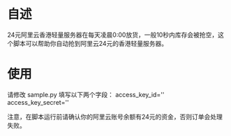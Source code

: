 # 自述
24元阿里云香港轻量服务器在每天凌晨0:00放货，一般10秒内库存会被抢空，这个脚本可以帮助你自动抢到阿里云24元的香港轻量服务器。
# 使用
请修改 sample.py 填写以下两个字段：
access_key_id=''
access_key_secret=''

注意，在脚本运行前请确认你的阿里云账号余额有24元的资金，否则订单会处理失败。
